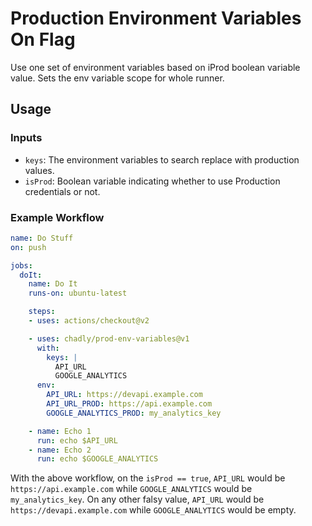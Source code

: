 # Production Environment Variables On Flag

Use one set of environment variables based on iProd boolean variable value.
Sets the env variable scope for whole runner.

## Usage

### Inputs

* `keys`: The environment variables to search replace with production values.
* `isProd`: Boolean variable indicating whether to use Production credentials or not.

### Example Workflow

```yaml
name: Do Stuff
on: push

jobs:
  doIt:
    name: Do It
    runs-on: ubuntu-latest

    steps:
    - uses: actions/checkout@v2

    - uses: chadly/prod-env-variables@v1
      with:
        keys: |
          API_URL
          GOOGLE_ANALYTICS
      env:
        API_URL: https://devapi.example.com
        API_URL_PROD: https://api.example.com
        GOOGLE_ANALYTICS_PROD: my_analytics_key

    - name: Echo 1
      run: echo $API_URL
    - name: Echo 2
      run: echo $GOOGLE_ANALYTICS
```

With the above workflow, on the `isProd == true`, `API_URL` would be `https://api.example.com` while `GOOGLE_ANALYTICS` would be `my_analytics_key`. On any other falsy value, `API_URL` would be `https://devapi.example.com` while `GOOGLE_ANALYTICS` would be empty.
